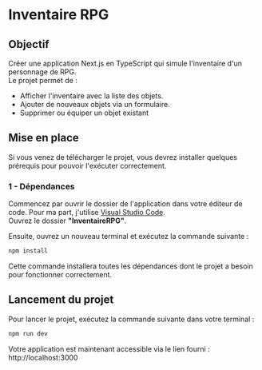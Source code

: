 # **Inventaire RPG**  

## **Objectif**  

Créer une application Next.js en TypeScript qui simule l'inventaire d'un personnage de RPG.  
Le projet permet de :  

- Afficher l'inventaire avec la liste des objets.  
- Ajouter de nouveaux objets via un formulaire.  
- Supprimer ou équiper un objet existant

## **Mise en place**  

Si vous venez de télécharger le projet, vous devrez installer quelques prérequis pour pouvoir l'exécuter correctement.  

### **1 - Dépendances**  

Commencez par ouvrir le dossier de l'application dans votre éditeur de code. Pour ma part, j'utilise [Visual Studio Code](https://code.visualstudio.com/Download).  
Ouvrez le dossier **"InventaireRPG"**.  

Ensuite, ouvrez un nouveau terminal et exécutez la commande suivante :  

```bash
npm install
```  
Cette commande installera toutes les dépendances dont le projet a besoin pour fonctionner correctement.  

## **Lancement du projet**  

Pour lancer le projet, exécutez la commande suivante dans votre terminal :  

```bash
npm run dev
```
Votre application est maintenant accessible via le lien fourni : http://localhost:3000
